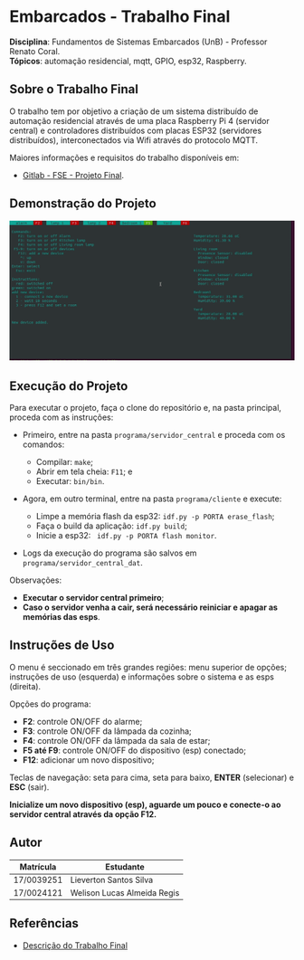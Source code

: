 # Embarcados - Trabalho Final

**Disciplina**: Fundamentos de Sistemas Embarcados (UnB) - Professor Renato Coral.<br>
**Tópicos**: automação residencial, mqtt, GPIO, esp32, Raspberry.<br>

## Sobre o Trabalho Final

O trabalho tem por objetivo a criação de um sistema distribuído de automação residencial através de uma placa Raspberry Pi 4 (servidor central) e controladores distribuídos com placas ESP32 (servidores distribuídos), interconectados via Wifi através do protocolo MQTT.

Maiores informações e requisitos do trabalho disponíveis em:
*   [Gitlab - FSE - Projeto Final](https://gitlab.com/fse_fga/projetos/trabalho-final).

## Demonstração do Projeto

![Demonstração do Projeto](imagens/demonstracao_projeto.gif)

## Execução do Projeto

Para executar o projeto, faça o clone do repositório e, na pasta principal, proceda com as instruções:

*   Primeiro, entre na pasta `programa/servidor_central` e proceda com os comandos:
    *   Compilar: `make`;
    *   Abrir em tela cheia: `F11`; e
    *   Executar: `bin/bin`.
*   Agora, em outro terminal, entre na pasta `programa/cliente` e execute:
    *   Limpe a memória flash da esp32: `idf.py -p PORTA erase_flash`;
    *   Faça o build da aplicação: `idf.py build`;
    *   Inicie a esp32: ` idf.py -p PORTA flash monitor`.

*   Logs da execução do programa são salvos em `programa/servidor_central_dat`.

Observações:

*   **Executar o servidor central primeiro**;
*   **Caso o servidor venha a cair, será necessário reiniciar e apagar as memórias das esps**.

## Instruções de Uso

O menu é seccionado em três grandes regiões: menu superior de opções; instruções de uso (esquerda) e informações sobre o sistema e as esps (direita).

Opções do programa:

*   **F2**: controle ON/OFF do alarme;
*   **F3**: controle ON/OFF da lâmpada da cozinha;
*   **F4**: controle ON/OFF da lâmpada da sala de estar;
*   **F5 até F9**: controle ON/OFF do dispositivo (esp) conectado;
*   **F12**: adicionar um novo dispositivo;

Teclas de navegação: seta para cima, seta para baixo, **ENTER** (selecionar) e **ESC** (sair).

**Inicialize um novo dispositivo (esp), aguarde um pouco e conecte-o ao servidor central através da opção F12.**

## Autor

|Matrícula | Estudante |
| -- | -- |
| 17/0039251 | Lieverton Santos Silva |
| 17/0024121  |  Welison Lucas Almeida Regis |

## Referências

*   [Descrição do Trabalho Final](https://gitlab.com/fse_fga/projetos/trabalho-final)
